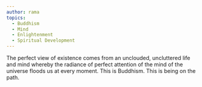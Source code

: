 ```yaml
---
author: rama
topics:
  - Buddhism
  - Mind
  - Enlightenment
  - Spiritual Development
---
```


The perfect view of existence comes from an unclouded, uncluttered life and mind whereby the radiance of perfect attention of the mind of the universe floods us at every moment. This is Buddhism. This is being on the path.
